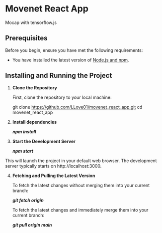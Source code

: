 # Movenet React App

Mocap with tensorflow.js


## Prerequisites

Before you begin, ensure you have met the following requirements:

- You have installed the latest version of [Node.js and npm](https://nodejs.org/en/).

## Installing and Running the Project

1. **Clone the Repository**

   First, clone the repository to your local machine:

   git clone https://github.com/LLove01/movenet_react_app.git
   cd movenet_react_app

2. **Install dependencies**

   ***npm install***

3. **Start the Development Server**

   ***npm start***

This will launch the project in your default web browser. The development server typically starts on http://localhost:3000.

4. **Fetching and Pulling the Latest Version**

   To fetch the latest changes without merging them into your current branch: 
   
   ***git fetch origin***

   To fetch the latest changes and immediately merge them into your current branch: 
   
   ***git pull origin main***
